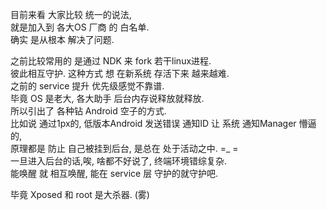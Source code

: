 目前来看 大家比较 统一的说法,  
就是加入到 各大OS 厂商 的 白名单.  
确实 是从根本 解决了问题.  

之前比较常用的 是通过 NDK 来 fork 若干linux进程.  
彼此相互守护. 这种方式 想 在新系统 存活下来 越来越难.  
之前的 service 提升 优先级感觉不靠谱.  
毕竟 OS 是老大, 各大助手 后台内存说释放就释放.  
所以引出了 各种钻 Android 空子的方式.  
比如说 通过1px的, 低版本Android 发送错误 通知ID 让 系统 通知Manager 懵逼的,  
原理都是 防止 自己被挂到后台, 是总在 处于活动之中. =_ =  
一旦进入后台的话,唉, 啥都不好说了, 终端环境错综复杂.  
能唤醒 就 相互唤醒, 能在 service 层 守护的就守护吧.  

毕竟 Xposed 和 root 是大杀器. (雾)

